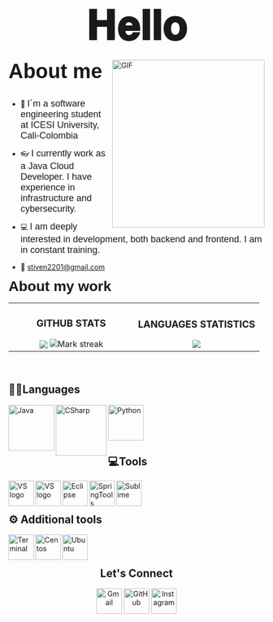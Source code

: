 <h1 align="center">
<span style='font-family: "Comic Sans MS", sans-serif; font-size: 80px;'>
  𝐇𝐞𝐥𝐥𝐨
  </span>
  </h1>


<a target="_blank">
  <img align="right" height="330" width="300" alt="GIF" src="https://media.giphy.com/media/M9gbBd9nbDrOTu1Mqx/giphy.gif">
</a>
<span style='font-family: "Comic Sans MS", sans-serif; font-size: 40px;'><strong>About me</strong></span>
<br></br>

- 💼 <span style='font-family: "Comic Sans MS", sans-serif; font-size: 18px;'>I&acute;m a software engineering student at ICESI University, Cali-Colombia</span>

- 👓 <span style='font-family: "Comic Sans MS", sans-serif; font-size: 18px;'>I currently work as a Java Cloud Developer. I have experience in infrastructure and cybersecurity.</span>

- 💻 <span style='font-family: "Comic Sans MS", sans-serif; font-size: 18px;'>I am deeply interested in development, both backend and frontend. I am in constant training.</span>

- 📨 [stiven2201@gmail.com](mailto:stiven2201@gmail.com)


<span style='font-family: "Comic Sans MS", sans-serif; font-size: 28px;'><strong>About my work</strong></span>
<table border="0" align="center" >
<tr border="0">
<td width="50%" align="center" >

<h3> GITHUB STATS </h3>

  <img  align="center"  src="https://github-readme-stats.vercel.app/api?username=StivenArboleda&theme=cobalt&show_icons=true&count_private=true" />

  <img  title="🔥 Get streak stats for your profile at git.io/streak-stats" alt="Mark streak" src="https://github-readme-streak-stats.herokuapp.com/?user=StivenArboleda&theme=dark&hide_border=true" />

</td>
<td width="50%" align="center">
<h3> LANGUAGES STATISTICS </h3>
<img  align="center"  src="https://github-readme-stats.anuraghazra1.vercel.app/api/top-langs/?username=StivenArboleda&theme=dark&hide_border=true&no-bg=true&no-frame=true&langs_count=10"/>
  </td>
</tr>
</table>

<br/>
<h2> 👨‍💻Languages </h2>

<img align="left" height="90px" width="90px" alt="Java" src="https://cdn.worldvectorlogo.com/logos/java-4.svg">

<img align="left" height="100px" width="100px" alt="CSharp" src="https://upload.wikimedia.org/wikipedia/commons/4/4f/Csharp_Logo.png">

<img align="left" height="70px" width="70px" alt="Python" src="https://cdn.worldvectorlogo.com/logos/python-5.svg">

<br>
</br>
<br></br>

<h2> 💻Tools </h2>
 
<img align="left" height="50px" width="50px" alt="VS logo" src="https://www.vectorlogo.zone/logos/visualstudio_code/visualstudio_code-icon.svg">

<img align="left" height="50px" width="50px" alt="VS logo" src="https://cdn.worldvectorlogo.com/logos/visual-studio-2013.svg">

<img align="left" height="50px" width="50px" alt="Eclipse" src="https://cdn.worldvectorlogo.com/logos/eclipse-11.svg">

<img align="left" height="50px" width="50px" alt="SpringTools" src="https://www.vectorlogo.zone/logos/springio/springio-icon.svg">

<img align="left" height="50px" width="50px" alt="Sublime" src="https://cdn.worldvectorlogo.com/logos/sublime-text.svg">

<br>
</br>

<h2> ⚙️ Additional tools </h2>

<img align="left" height="50px" width="50px" alt="Terminal" src="https://cdn.worldvectorlogo.com/logos/terminal-1.svg">

<img align="left" height="50px" width="50px" alt="Centos" src="https://cdn.worldvectorlogo.com/logos/centos-1.svg">

<img align="left" height="50px" width="50px" alt="Ubuntu" src="https://cdn.worldvectorlogo.com/logos/ubuntu-2.svg">

<br>
</br>

<h2 style="text-align: center;">Let&apos;s Connect</h2>
  <p style="text-align: center;">
        <a href="mailto:stiven2201@gmail.com"><img align="center" height="50px" width="50px" src="https://cdn.worldvectorlogo.com/logos/gmail-icon.svg" alt="Gmail"/></a>
        <a href="https://github.com/StivenArboleda"><img align="center" height="50px" width="50px" src="https://cdn.worldvectorlogo.com/logos/github-icon-1.svg" alt="GitHub"/></a>
        <a href="https://www.instagram.com/jhones.2203/?hl=es"><img align="center" height="50px" width="50px" src="https://cdn.worldvectorlogo.com/logos/instagram-2016-5.svg"             alt="Instagram"/></a>
  
  
   </p> 

